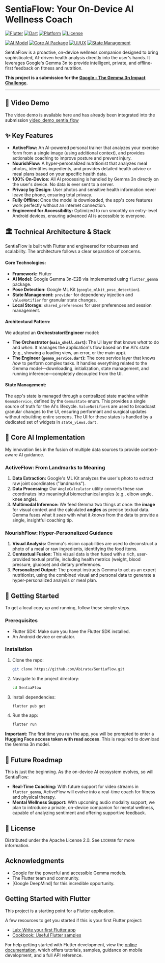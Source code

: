 
# **SentiaFlow: Your On-Device AI Wellness Coach**

[![Flutter](https://img.shields.io/badge/Made%20with-Flutter-%2302569B?logo=flutter)](https://flutter.dev/)
[![Dart](https://img.shields.io/badge/Language-Dart-%230175C2?logo=dart)](https://dart.dev/)
[![Platform](https://img.shields.io/badge/Platform-Android-%233DDC84?logo=android)](https://www.android.com/)
[![License](https://img.shields.io/badge/License-Apache_2.0-blue.svg)](https://opensource.org/licenses/Apache-2.0)

[![AI Model](https://img.shields.io/badge/AI%20Model-Gemma%203n-%234285F4?logo=google)](https://ai.google.dev/gemma)
[![Core AI Package](https://img.shields.io/badge/Core%20AI%20Package-flutter_gemma-purple)](https://pub.dev/packages/flutter_gemma)
[![UI/UX](https://img.shields.io/badge/UI/UX-ScreenUtil-blueviolet)](https://pub.dev/packages/flutter_screenutil)
[![State Management](https://img.shields.io/badge/State%20Management-Provider-blue)](https://pub.dev/packages/provider)

SentiaFlow is a proactive, on-device wellness companion designed to bring sophisticated, AI-driven health analysis directly into the user's hands. It leverages Google's Gemma 3n to provide intelligent, private, and offline-first feedback on fitness and nutrition.

**This project is a submission for the [Google - The Gemma 3n Impact Challenge](https://www.kaggle.com/competitions/google-gemma-3n-hackathon).**

-----

## **🎥 Video Demo**
The video demo is available here and has already been integrated into the submission [video_demo_sentia_flow](https://youtu.be/nbQL5s7CbiE?si=ismssEVfFCnsPvlt)


## **✨ Key Features**

  * **ActiveFlow:** An AI-powered personal trainer that analyzes your exercise form from a single image (using additional context), and provides actionable coaching to improve posture and prevent injury.
  * **NourishFlow:** A hyper-personalized nutritionist that analyzes meal photos, identifies ingredients, and provides detailed health advice or meal plans based on your specific health data.
  * **100% On-Device:** All AI processing is handled by Gemma 3n directly on the user's device. No data is ever sent to a server.
  * **Privacy by Design:** User photos and sensitive health information never leave the phone, ensuring total privacy.
  * **Fully Offline:** Once the model is downloaded, the app's core features work perfectly without an internet connection.
  * **Engineered for Accessibility:** Optimized to run smoothly on entry-level Android devices, ensuring advanced AI is accessible to everyone.

## **🏛️ Technical Architecture & Stack**

SentiaFlow is built with Flutter and engineered for robustness and scalability. The architecture follows a clear separation of concerns.

#### **Core Technologies:**

  * **Framework:** Flutter
  * **AI Model:** Google Gemma 3n-E2B via implemented using `flutter_gemma` package.
  * **Pose Detection:** Google ML Kit (`google_mlkit_pose_detection`).
  * **State Management:** `provider` for dependency injection and `ValueNotifier` for granular state changes.
  * **Local Storage:** `shared_preferences` for user preferences and session management.

#### **Architectural Pattern:**

We adopted an **Orchestrator/Engineer** model:

  * **The Orchestrator (`main_shell.dart`):** The UI layer that knows *what* to do and *when*. It manages the application's flow based on the AI's state (e.g., showing a loading view, an error, or the main app).
  * **The Engineer (`gemma_service.dart`):** The core service layer that knows *how* to perform complex tasks. It handles everything related to the Gemma model—downloading, initialization, state management, and running inference—completely decoupled from the UI.

#### **State Management:**

The app's state is managed through a centralized state machine within `GemmaService`, defined by the `GemmaState` enum. This provides a single source of truth for the AI's lifecycle. `ValueNotifier`s are used to broadcast granular changes to the UI, ensuring performant and surgical updates without rebuilding entire screens. The UI for these states is handled by a dedicated set of widgets in `state_views.dart`.

## **🧠 Core AI Implementation**

My innovation lies in the fusion of multiple data sources to provide context-aware AI guidance.

### **ActiveFlow: From Landmarks to Meaning**

1.  **Data Extraction:** Google's ML Kit analyzes the user's photo to extract raw joint coordinates ("landmarks").
2.  **Data Processing:** Our `AngleCalculator` utility converts these raw coordinates into meaningful biomechanical angles (e.g., elbow angle, knee angle).
3.  **Multimodal Inference:** We feed Gemma two things at once: the **image** for visual context and the calculated **angles** as precise textual data. Gemma fuses what it *sees* with what it *knows* from the data to provide a single, insightful coaching tip.

### **NourishFlow: Hyper-Personalized Guidance**

1.  **Visual Analysis:** Gemma's vision capabilities are used to deconstruct a photo of a meal or raw ingredients, identifying the food items.
2.  **Contextual Fusion:** This visual data is then fused with a rich, user-provided textual profile, including health metrics (weight, blood pressure, glucose) and dietary preferences.
3.  **Personalized Output:** The prompt instructs Gemma to act as an expert nutritionist, using the combined visual and personal data to generate a hyper-personalized analysis or meal plan.

## **🚀 Getting Started**

To get a local copy up and running, follow these simple steps.

### **Prerequisites**

  * Flutter SDK: Make sure you have the Flutter SDK installed.
  * An Android device or emulator.

### **Installation**

1.  Clone the repo:
    ```sh
    git clone https://github.com/Abirate/Sentiaflow.git
    ```
2.  Navigate to the project directory:
    ```sh
    cd SentiaFlow
    ```
3.  Install dependencies:
    ```sh
    flutter pub get
    ```
4.  Run the app:
    ```sh
    flutter run
    ```

**Important:** The first time you run the app, you will be prompted to enter a **Hugging Face access token with read access**. This is required to download the Gemma 3n model.

## **🔮 Future Roadmap**

This is just the beginning. As the on-device AI ecosystem evolves, so will SentiaFlow:

  * **Real-Time Coaching:** With future support for video streams in `flutter_gemma`, ActiveFlow will evolve into a real-time coach for fitness and physical therapy.
  * **Mental Wellness Support:** With upcoming audio modality support, we plan to introduce a private, on-device companion for mental wellness, capable of analyzing sentiment and offering supportive feedback.

## 📜 License

Distributed under the Apache License 2.0. See `LICENSE` for more information.

## **Acknowledgments**

  * Google for the powerful and accessible Gemma models.
  * The Flutter team and community.
  * [Google DeepMind] for this incredible opportunity.

## Getting Started with Flutter

This project is a starting point for a Flutter application.

A few resources to get you started if this is your first Flutter project:

- [Lab: Write your first Flutter app](https://docs.flutter.dev/get-started/codelab)
- [Cookbook: Useful Flutter samples](https://docs.flutter.dev/cookbook)

For help getting started with Flutter development, view the
[online documentation](https://docs.flutter.dev/), which offers tutorials,
samples, guidance on mobile development, and a full API reference.
